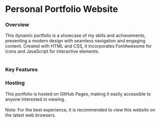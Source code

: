 # Personal Portfolio Website

### Overview
This dynamic portfolio is a showcase of my skills and achievements, presenting a modern design with seamless navigation and engaging content. Created with HTML and CSS, it incorporates FontAwesome for icons and JavaScript for interactive elements.
<br>
<br>
### Key Features 

### Hosting
This portfolio is hosted on GitHub Pages, making it easily accessible to anyone interested in viewing.
<br>
<br>
Note: For the best experience, it is recommended to view this website on the latest web browsers.
